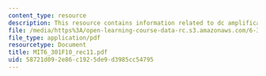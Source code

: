 ```yaml
---
content_type: resource
description: This resource contains information related to dc amplification.
file: /media/https%3A/open-learning-course-data-rc.s3.amazonaws.com/6-301-solid-state-circuits-fall-2010/58721d092e86c1925de9d3985cc54795_MIT6_301F10_rec11.pdf
file_type: application/pdf
resourcetype: Document
title: MIT6_301F10_rec11.pdf
uid: 58721d09-2e86-c192-5de9-d3985cc54795
---
```

